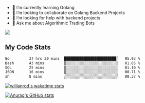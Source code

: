 
- 🌱 I’m currently learning Golang
- 👯 I’m looking to collaborate on Golang Backend Projects
- 🤔 I’m looking for help with backend projects
- 💬 Ask me about Algorithmic Trading Bots

![](https://github-profile-trophy.vercel.app/?username=kevinbarrero)

## My Code Stats

<!--START_SECTION:waka-->

```txt
Go         37 hrs 30 mins  ████████████████████████░   95.93 %
Bash       43 mins         ▒░░░░░░░░░░░░░░░░░░░░░░░░   01.85 %
SQL        25 mins         ▒░░░░░░░░░░░░░░░░░░░░░░░░   01.10 %
JSON       16 mins         ▒░░░░░░░░░░░░░░░░░░░░░░░░   00.71 %
sh         8 mins          ░░░░░░░░░░░░░░░░░░░░░░░░░   00.37 %
```

<!--END_SECTION:waka-->

[![willianrod's wakatime stats](https://github-readme-stats.vercel.app/api/wakatime?username=holdandup&layout=compact&theme=react&custom_title=Wakatime%20All%20Time%20Stats&langs_count=8)](https://github.com/anuraghazra/github-readme-stats)

[![Anurag's GitHub stats](https://github-readme-stats.vercel.app/api?username=Kevinbarrero)](https://github.com/anuraghazra/github-readme-stats)




